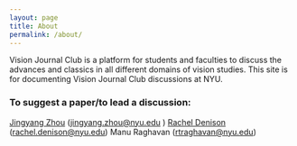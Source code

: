```yaml
---
layout: page
title: About
permalink: /about/
---
```


Vision Journal Club is a platform for students and faculties to discuss the advances and classics in all different domains of vision studies. This site is for documenting Vision Journal Club discussions at NYU. 

### To suggest a paper/to lead a discussion:

[Jingyang Zhou](jingyang-zhou@github.io) ([jingyang.zhou@nyu.edu](mailto:jingyang.zhou@nyu.edu)  )
[Rachel Denison](http://www.racheldenison.com/) ([rachel.denison@nyu.edu](mailto:rachel.denison@nyu.edu))
Manu Raghavan ([rtraghavan@nyu.edu](mailto:rtraghavan@nyu.edu))  

